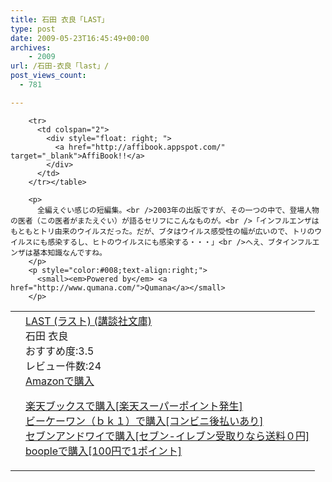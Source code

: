 ```yaml
---
title: 石田 衣良「LAST」
type: post
date: 2009-05-23T16:45:49+00:00
archives:
    - 2009
url: /石田-衣良「last」/
post_views_count:
  - 781

---
```

<table>
  <tr>
    <td style="vertical-align:top;">
      <a href="http://www.amazon.co.jp/LAST-%E3%83%A9%E3%82%B9%E3%83%88-%E8%AC%9B%E8%AB%87%E7%A4%BE%E6%96%87%E5%BA%AB-%E7%9F%B3%E7%94%B0-%E8%A1%A3%E8%89%AF/dp/4062751771%3FSubscriptionId%3D1JWQWN8E4Z5TR27962G2%26tag%3Dgaeaffibook-22%26linkCode%3Dxm2%26camp%3D2025%26creative%3D165953%26creativeASIN%3D4062751771" target="_blank"><img style="border-style:none;" alt="" src="https://i2.wp.com/ecx.images-amazon.com/images/I/516XVM5SAEL._SL160_.jpg" data-recalc-dims="1" /></a>
    </td>
    <td style="vertical-align:top;">
      <a href="http://www.amazon.co.jp/LAST-%E3%83%A9%E3%82%B9%E3%83%88-%E8%AC%9B%E8%AB%87%E7%A4%BE%E6%96%87%E5%BA%AB-%E7%9F%B3%E7%94%B0-%E8%A1%A3%E8%89%AF/dp/4062751771%3FSubscriptionId%3D1JWQWN8E4Z5TR27962G2%26tag%3Dgaeaffibook-22%26linkCode%3Dxm2%26camp%3D2025%26creative%3D165953%26creativeASIN%3D4062751771" target="_blank">LAST (ラスト) (講談社文庫)</a> <br />石田 衣良<br />おすすめ度:3.5<br />レビュー件数:24<br /><a href="http://www.amazon.co.jp/LAST-%E3%83%A9%E3%82%B9%E3%83%88-%E8%AC%9B%E8%AB%87%E7%A4%BE%E6%96%87%E5%BA%AB-%E7%9F%B3%E7%94%B0-%E8%A1%A3%E8%89%AF/dp/4062751771%3FSubscriptionId%3D1JWQWN8E4Z5TR27962G2%26tag%3Dgaeaffibook-22%26linkCode%3Dxm2%26camp%3D2025%26creative%3D165953%26creativeASIN%3D4062751771" target="_blank">Amazonで購入</a> </p>
      <p>
        <a href="http://px.a8.net/svt/ejp?a8mat=1HPMBE+5CX82+1N6+BW8O2&a8ejpredirect=http%3A%2F%2Fsearch.books.rakuten.co.jp%2Fbksearch%2Fdt%3Fg%3D001%26bisbn%3D4062751771" target="_blank">楽天ブックスで購入[楽天スーパーポイント発生]</a> <img height="1" border="0" width="1" alt="" src="https://i2.wp.com/www12.a8.net/0.gif?resize=1%2C1" data-recalc-dims="1" /><br /><a href="http://px.a8.net/svt/ejp?a8mat=1HRMFS+EEKKOI+10UY+HUKPU&a8ejpredirect=http%3A%2F%2Fwww.bk1.jp%2FkeywordSearchResult%2F%3Fkeyword%3D4062751771%26storeCd%3D1%26searchFlg%3D9%26x%3D43%26y%3D11%26partnerid%3D02a801" target="_blank">ビーケーワン（ｂｋ１）で購入[コンビニ後払いあり]</a> <img height="1" border="0" width="1" alt="" src="https://i2.wp.com/www12.a8.net/0.gif?resize=1%2C1" data-recalc-dims="1" /><br /><a href="http://click.linksynergy.com/fs-bin/statform?id=aR0TIOX*qAA&offerid=137560&bnid=1490&subid=&subid=0&kword_in=4062751771&oop=on" target="_blank">セブンアンドワイで購入[セブン-イレブン受取りなら送料０円]</a><img height="1" border="0" width="1" alt="" src="http://ad.linksynergy.com/fs-bin/show?id=aR0TIOX*qAA&bids=137560&type=5&subid=0" /><br /><a href="http://click.linksynergy.com/fs-bin/statform?id=aR0TIOX*qAA&offerid=33310&bnid=2&subid=0&ifc=4&ifr=9784062751773" target="_blank">boopleで購入[100円で1ポイント]</a></td> </tr> 
        
        <tr>
          <td colspan="2">
            <div style="float: right; ">
              <a href="http://affibook.appspot.com/" target="_blank">AffiBook!!</a>
            </div>
          </td>
        </tr></table> 
        
        <p>
          全編えぐい感じの短編集。<br />2003年の出版ですが、その一つの中で、登場人物の医者（この医者がまたえぐい）が語るセリフにこんなものが。<br />「インフルエンザはもともとトリ由来のウイルスだった。だが、ブタはウイルス感受性の幅が広いので、トリのウイルスにも感染するし、ヒトのウイルスにも感染する・・・」<br />へえ、ブタインフルエンザは基本知識なんですね。
        </p>
        <p style="color:#008;text-align:right;">
          <small><em>Powered by</em> <a href="http://www.qumana.com/">Qumana</a></small>
        </p>